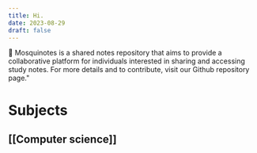 ```yaml
---
title: Hi.
date: 2023-08-29
draft: false
---
```


🦟 Mosquinotes is a shared notes repository that aims to provide a collaborative platform for individuals interested in sharing and accessing study notes. For more details and to contribute, visit our Github repository page."

# Subjects

## [[Computer science]]